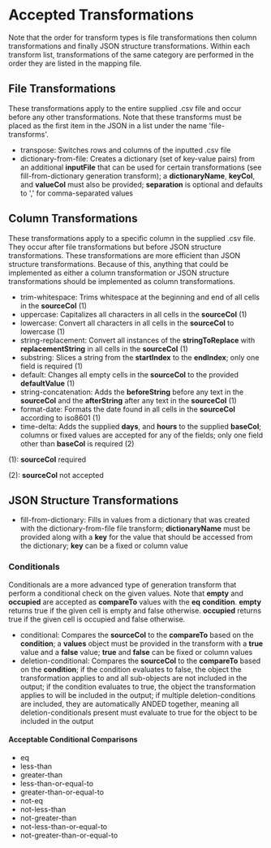 # Accepted Transformations

Note that the order for transform types is file transformations then column transformations and finally JSON structure transformations. Within each transform list, transformations of the same category are performed in the order they are listed in the mapping file.

## File Transformations

These transformations apply to the entire supplied .csv file and occur before any other transformations. Note that these transforms must be placed as the first item in the JSON in a list under the name 'file-transforms'.

- transpose: Switches rows and columns of the inputted .csv file
- dictionary-from-file: Creates a dictionary (set of key-value pairs) from an additional **inputFile** that can be used for certain transformations (see fill-from-dictionary generation transform); a **dictionaryName**, **keyCol**, and **valueCol** must also be provided; **separation** is optional and defaults to ',' for comma-separated values

## Column Transformations

These transformations apply to a specific column in the supplied .csv file. They occur after file transformations but before JSON structure transformations. These transformations are more efficient than JSON structure transformations. Because of this, anything that could be implemented as either a column transformation or JSON structure transformations should be implemented as column transformations.

- trim-whitespace: Trims whitespace at the beginning and end of all cells in the **sourceCol** (1)
- uppercase: Capitalizes all characters in all cells in the **sourceCol** (1)
- lowercase: Convert all characters in all cells in the **sourceCol** to lowercase (1)
- string-replacement: Convert all instances of the **stringToReplace** with **replacementString** in all cells in the **sourceCol** (1)
- substring: Slices a string from the **startIndex** to the **endIndex**; only one field is required (1)
- default: Changes all empty cells in the **sourceCol** to the provided **defaultValue** (1)
- string-concatenation: Adds the **beforeString** before any text in the **sourceCol** and the **afterString** after any text in the **sourceCol** (1)
- format-date: Formats the date found in all cells in the **sourceCol** according to iso8601 (1)
- time-delta: Adds the supplied **days**, and **hours** to the supplied **baseCol**; columns or fixed values are accepted for any of the fields; only one field other than **baseCol** is required (2)

(1): **sourceCol** required

(2): **sourceCol** not accepted

## JSON Structure Transformations

- fill-from-dictionary: Fills in values from a dictionary that was created with the dictionary-from-file file transform; **dictionaryName** must be provided along with a **key** for the value that should be accessed from the dictionary; **key** can be a fixed or column value

### Conditionals

Conditionals are a more advanced type of generation transform that perform a conditional check on the given values. Note that **empty** and **occupied** are accepted as **compareTo** values with the **eq** **condition**. **empty** returns true if the given cell is empty and false otherwise. **occupied** returns true if the given cell is occupied and false otherwise.

- conditional: Compares the **sourceCol** to the **compareTo** based on the **condition**; a **values** object must be provided in the transform with a **true** value and a **false** value; **true** and **false** can be fixed or column values
- deletion-conditional: Compares the **sourceCol** to the **compareTo** based on the **condition**; if the condition evaluates to false, the object the transformation applies to and all sub-objects are not included in the output; if the condition evaluates to true, the object the transformation applies to will be included in the output; if multiple deletion-conditions are included, they are automatically ANDED together, meaning all deletion-conditionals present must evaluate to true for the object to be included in the output

#### Acceptable Conditional Comparisons

- eq
- less-than
- greater-than
- less-than-or-equal-to
- greater-than-or-equal-to
- not-eq
- not-less-than
- not-greater-than
- not-less-than-or-equal-to
- not-greater-than-or-equal-to
